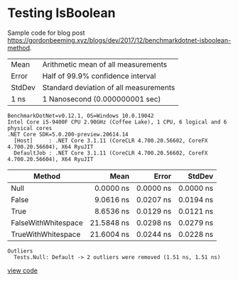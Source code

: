 # Testing IsBoolean

Sample code for blog post https://gordonbeeming.xyz/blogs/dev/2017/12/benchmarkdotnet-isboolean-method.

| | |
|---|---|
|  Mean   | Arithmetic mean of all measurements |
|  Error  | Half of 99.9% confidence interval |
|  StdDev | Standard deviation of all measurements |
|  1 ns   | 1 Nanosecond (0.000000001 sec) |

    BenchmarkDotNet=v0.12.1, OS=Windows 10.0.19042
    Intel Core i5-9400F CPU 2.90GHz (Coffee Lake), 1 CPU, 6 logical and 6 physical cores
    .NET Core SDK=5.0.200-preview.20614.14
      [Host]     : .NET Core 3.1.11 (CoreCLR 4.700.20.56602, CoreFX 4.700.20.56604), X64 RyuJIT
      DefaultJob : .NET Core 3.1.11 (CoreCLR 4.700.20.56602, CoreFX 4.700.20.56604), X64 RyuJIT

|              Method |       Mean |     Error |    StdDev |
|-------------------- |-----------:|----------:|----------:|
|                Null |  0.0000 ns | 0.0000 ns | 0.0000 ns |
|               False |  9.0616 ns | 0.0207 ns | 0.0194 ns |
|                True |  8.6536 ns | 0.0129 ns | 0.0121 ns |
| FalseWithWhitespace | 21.5848 ns | 0.0298 ns | 0.0279 ns |
|  TrueWithWhitespace | 21.6004 ns | 0.0244 ns | 0.0228 ns |

    Outliers
      Tests.Null: Default -> 2 outliers were removed (1.51 ns, 1.51 ns)

[view code](IsBooleanMethod/Program.cs)

